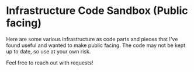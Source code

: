 # Infrastructure Code Sandbox (Public facing)

Here are some various infrastructure as code parts and pieces that I've found useful and wanted to make public facing. The code may not be kept up to date, so use at your own risk. 

Feel free to reach out with requests! 





